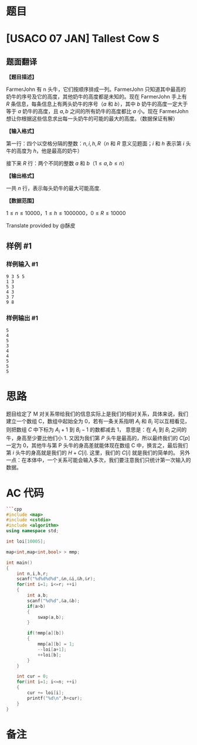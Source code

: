 # 题目
 # [USACO 07 JAN] Tallest Cow S

## 题面翻译

**【题目描述】**

FarmerJohn 有 n 头牛，它们按顺序排成一列。FarmerJohn 只知道其中最高的奶牛的序号及它的高度，其他奶牛的高度都是未知的。现在 FarmerJohn 手上有 $R$ 条信息，每条信息上有两头奶牛的序号（$a$ 和 $b$），其中 $b$ 奶牛的高度一定大于等于 $a$ 奶牛的高度，且 $a, b$ 之间的所有奶牛的高度都比 $a$ 小。现在 FarmerJohn 想让你根据这些信息求出每一头奶牛的可能的最大的高度。（数据保证有解）

**【输入格式】**

第一行：四个以空格分隔的整数：$n, i, h, R$（$n$ 和 $R$ 意义见题面；$i$ 和 $h$ 表示第 $i$ 头牛的高度为 $h$，他是最高的奶牛）

接下来 $R$ 行：两个不同的整数 $a$ 和 $b$（$1 \le a, b \le n$）

**【输出格式】**

一共 $n$ 行，表示每头奶牛的最大可能高度.

**【数据范围】**

$1 \le n \le 10000$，$1 \le h \le 1000000$，$0 \le R \le 10000$

Translate provided by @酥皮


## 样例 #1

### 样例输入 #1

```
9 3 5 5
1 3
5 3
4 3
3 7
9 8
```

### 样例输出 #1

```
5
4
5
3
4
4
5
5
5
```

# 思路
题目给定了 M 对关系带给我们的信息实际上是我们的相对关系，具体来说，我们建立一个数组 C，数组中起始全为 0，若有一条关系指明 $A_{i}$ 和 $B_{i}$ 可以互相看见，则把数组 $C$ 中下标为 $A_{i}+1$ 到 $B_{i}-1$ 的数都减去 1，
意思是：在 $A_{i}$ 到 $B_{i}$ 之间的牛，身高至少要比他们小 1. 又因为我们第 $P$ 头牛是最高的，所以最终我们的 $C[p]$ 一定为 0，其他牛与第 P 头牛的身高差就能体现在数组 C 中，换言之，最后我们第 $i$ 头牛的身高就是我们的 $H+C[i]$.
这里，我们的 $C[i]$ 就是我们的简单的。
另外一点：在本体中，一个关系可能会输入多次，我们要注意我们只统计第一次输入的数据。

# AC 代码
```cpp
```cpp
#include <map>
#include <cstdio>
#include <algorithm>
using namespace std;

int loi[10005];

map<int,map<int,bool> > mmp;

int main()
{
	int n,i,h,r;
	scanf("%d%d%d%d",&n,&i,&h,&r);
	for(int i=1; i<=r; ++i)
	{
		int a,b;
		scanf("%d%d",&a,&b);
		if(a>b)
		{
			swap(a,b);
		}

		if(!mmp[a][b])
		{
			mmp[a][b] = 1;
			--loi[a+1];
			++loi[b];
		}
	}

	int cur = 0;
	for(int i=1; i<=n; ++i)
	{
		cur += loi[i];
		printf("%d\n",h+cur);
	}
}
```

# 备注
